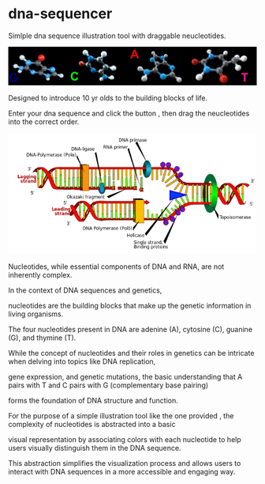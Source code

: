# dna-sequencer

Simlple dna sequence illustration tool with draggable neucleotides. 

![DNA](sequence.png)

Designed to introduce 10 yr olds to the building blocks of life.

Enter your dna sequence and click the button , then drag the neucleotides into the correct order.

![DNA](replication.png)

Nucleotides, while essential components of DNA and RNA, are not inherently complex.

In the context of DNA sequences and genetics,

nucleotides are the building blocks that make up the genetic information in living organisms.

The four nucleotides present in DNA are adenine (A), cytosine (C), guanine (G), and thymine (T).

While the concept of nucleotides and their roles in genetics can be intricate when delving into topics like DNA replication,

gene expression, and genetic mutations, the basic understanding that A pairs with T and C pairs with G (complementary base pairing)

forms the foundation of DNA structure and function.

For the purpose of a simple illustration tool like the one provided , the complexity of nucleotides is abstracted into a basic

visual representation by associating colors with each nucleotide to help users visually distinguish them in the DNA sequence.

This abstraction simplifies the visualization process and allows users to interact with DNA sequences in a more accessible and engaging way.

